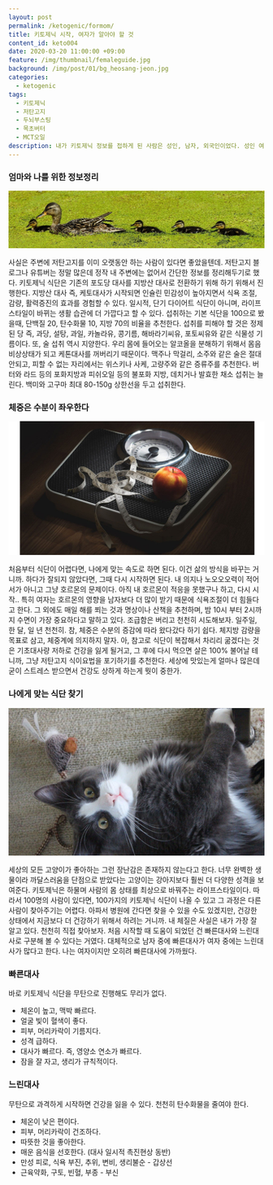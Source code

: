 ```yaml
---
layout: post
permalink: /ketogenic/formom/
title: 키토제닉 시작, 여자가 알아야 할 것
content_id: keto004
date: 2020-03-20 11:00:00 +09:00
feature: /img/thumbnail/femaleguide.jpg
background: /img/post/01/bg_heosang-jeon.jpg
categories:
  - ketogenic
tags:
  - 키토제닉
  - 저탄고지
  - 두뇌부스팅
  - 목초버터
  - MCT오일
description: 내가 키토제닉 정보를 접하게 된 사람은 성인, 남자, 외국인이었다. 성인 여자 동양인은 좀 다를 텐데. 일반 커뮤니티에서 공유되는 정도이다. 더 많은 사람이 하게 되면 더 좋은 정보가 계속 공유되길 바래본다.
---
```


### 엄마와 나를 위한 정보정리

![오리가족](/img/post/02/duck.jpg)

사실은 주변에 저탄고지를 이미 오랫동안 하는 사람이 있다면 좋았을텐데. 저탄고지 블로그나 유튜버는 정말 많은데 정작 내 주변에는 없어서 간단한 정보를 정리해두기로 했다. 키토제닉 식단은 기존의 포도당 대사를 지방산 대사로 전환하기 위해 하기 위해서 진행한다. 지방산 대사 즉, 케토대사가 시작되면 인슐린 민감성이 높아지면서 식욕 조절, 감량, 활력증진의 효과를 경험할 수 있다. 일시적, 단기 다이어트 식단이 아니며, 라이프 스타일이 바뀌는 생활 습관에 더 가깝다고 할 수 있다. 섭취하는 기본 식단을 100으로 봤을때, 단백질 20, 탄수화물 10, 지방 70의 비율을 추천한다. 섭취를 피해야 할 것은 정제된 당 즉, 과당, 설탕, 과일, 카놀라유, 콩기름, 해바라기씨유, 포토씨유와 같은 식물성 기름이다. 또, 술 섭취 역시 지양한다. 우리 몸에 들어오는 알코올을 분해하기 위해서 몸음 비상상태가 되고 케톤대사를 꺼버리기 때문이다. 맥주나 막걸리, 소주와 같은 술은 절대 안되고, 피할 수 없는 자리에서는 위스키나 사케, 고량주와 같은 증류주를 추천한다. 버터와 라드 등의 포화지방과 피쉬오일 등의 불포화 지방, 데치거나 발효한 채소 섭취는 늘린다. 백미와 고구마 최대 80-150g 상한선을 두고 섭취한다. 





### 체중은 수분이 좌우한다

![체중계](/img/post/02/scale.jpg)

처음부터 식단이 어렵다면, 나에게 맞는 속도로 하면 된다. 이건 삶의 방식을 바꾸는 거니까. 하다가 잘되지 않았다면, 그때 다시 시작하면 된다. 내 의지나 노오오오력이 적어서가 아니고 그냥 호르몬의 문제이다. 아직 내 호르몬이 적응을 못했구나 하고, 다시 시작.. 특히 여자는 호르몬의 영향을 남자보다 더 많이 받기 때문에 식욕조절이 더 힘들다고 한다. 그 외에도 매일 해를 쬐는 것과 명상이나 산책을 추천하며, 밤 10시 부터 2시까지 수면이 가장 중요하다고 말하고 있다. 조급함은 버리고 천천히 시도해보자. 일주일, 한 달, 일 년 천천히. 참, 체중은 수분의 증감에 따라 왔다갔다 하기 쉽다. 체지방 감량을 목표로 삼고, 체중계에 의지하지 말자. 아, 참고로 식단이 복잡해서 차리리 굶겠다는 것은 기초대사량 저하로 건강을 잃게 될거고, 그 후에 다시 먹으면 살은 100% 불어날 테니까, 그냥 저탄고지 식이요법을 포기하기를 추천한다. 세상에 맛있는게 얼마나 많은데 굳이 스트레스 받으면서 건강도 상하게 하는게 뭣이 중한가. 





### 나에게 맞는 식단 찾기

![나만없어고양이](/img/post/02/catwithtoy.jpg)

세상의 모든 고양이가 좋아하는 그런 장난감은 존재하지 않는다고 한다. 너무 완벽한 생물이라 까달스러움을 단점으로 받았다는 고양이는 강아지보다 훨씬 더 다양한 성격을 보여준다. 키토제닉은 하물며 사람의 몸 상태를 최상으로 바꿔주는 라이프스타일이다. 따라서 100명의 사람이 있다면, 100가지의 키토제닉 식단이 나올 수 있고 그 과정은 다른 사람이 찾아주기는 어렵다. 아파서 병원에 간다면 찾을 수 있을 수도 있겠지만, 건강한 상태에서 지금보다 더 건강하기 위해서 하려는 거니까. 내 체질은 사실은 내가 가장 잘 알고 있다. 천천히 직접 찾아보자. 처음 시작할 때 도움이 되었던 건 빠른대사와 느린대사로 구분해 볼 수 있다는 거였다. 대체적으로 남자 중에 빠른대사가 여자 중에는 느린대사가 많다고 한다. 나는 여자이지만 오히려 빠른대사에 가까웠다. 





### 빠른대사

바로 키토제닉 식단을 무탄으로 진행해도 무리가 없다. 

* 체온이 높고, 맥박 빠르다.
* 얼굴 빛이 혈색이 좋다.
* 피부, 머리카락이 기름지다. 
* 성격 급하다.
* 대사가 빠르다. 즉, 영양소 연소가 빠르다.
* 잠을 잘 자고, 생리가 규칙적이다. 



### 느린대사

무탄으로 과격하게 시작하면 건강을 잃을 수 있다. 천천히 탄수화물을 줄여야 한다. 

* 체온이 낮은 편이다. 
* 피부, 머리카락이 건조하다. 
* 따뜻한 것을 좋아한다. 
* 매운 음식을 선호한다. (대사 일시적 촉진현상 동반)
* 만성 피로, 식욕 부진, 추위, 변비, 생리불순 - 갑상선
* 근육약화, 구토, 빈혈, 부종 - 부신

